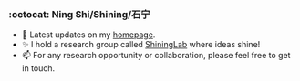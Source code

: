 ### :octocat: Ning Shi/Shining/石宁
- :pushpin: Latest updates on my [homepage](https://sites.google.com/ualberta.ca/shining).
- :sparkles: I hold a research group called [ShiningLab](https://www.shininglab.ai/) where ideas shine!
- :mailbox: For any research opportunity or collaboration, please feel free to get in touch.
